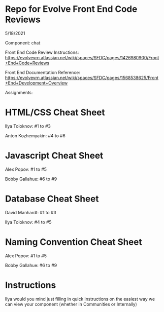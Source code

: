 # Repo for Evolve Front End Code Reviews
5/18/2021

Component: chat

Front End Code Review Instructions: https://evolvevrn.atlassian.net/wiki/spaces/SFDC/pages/1426980900/Front+End+Code+Reviews

Front End Documentation Reference: https://evolvevrn.atlassian.net/wiki/spaces/SFDC/pages/1568538625/Front+End+Development+Overview

Assignments:
# HTML/CSS Cheat Sheet
Ilya Toloknov: #1 to #3

Anton Kozhemyakin: #4 to #6

# Javascript Cheat Sheet

Alex Popov: #1 to #5

Bobby Gallahue: #6 to #9

# Database Cheat Sheet

David Manhardt: #1 to #3

Ilya Toloknov: #4 to #5

# Naming Convention Cheat Sheet

Alex Popov: #1 to #5

Bobby Gallahue: #6 to #9


# Instructions
Ilya would you mind just filling in quick instructions on the easiest way we can view your component (whether in Communities or Internally)

